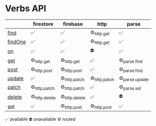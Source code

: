 # Verbs API

|                                                                                                                      | firestore               | firebase                | http                   | parse                    |
| -------------------------------------------------------------------------------------------------------------------- | ----------------------- | ----------------------- | ---------------------- | ------------------------ |
| <a href="https://docs.reative.dev/core/api/#records-find-observable-less-than-t-greater-than">find</a>               | ✅                       | ✅                       | ⚙<sub>http.get</sub>   | ✅                        |
| <a href="https://docs.reative.dev/core/api/#records-findone-observable-less-than-t-greater-than">findOne</a>         | ✅                       | ✅                       | ⚙<sub>http.get</sub>   | ✅                        |
| <a href="https://docs.reative.dev/core/api/#records-on-observable-less-than-t-greater-than">on</a>                   | ✅                       | ✅                       | ⛔️                     | ✅                        |
| <a href="https://docs.reative.dev/core/api/#records-get-path-observable-less-than-t-greater-than">get</a>            | ⚙<sub>http.get</sub>    | ⚙<sub>http.get</sub>    | ✅                      | ⚙<sub>parse.find</sub>   |
| <a href="https://docs.reative.dev/core/api/#records-post-path-body-observable-less-than-t-greater-than">post</a>     | ⚙<sub>http.post</sub>   | ⚙<sub>http.post</sub>   | ✅                      | ⚙<sub>parse.find</sub>   |
| <a href="https://docs.reative.dev/core/api/#records-update-data-observable-less-than-t-greater-than">update</a>      | ✅                       | ⚙<sub>http.patch</sub>  | ⚙<sub>http.patch</sub> | ⚙<sub>parse.update</sub> |
| <a href="https://docs.reative.dev/core/api/#records-patch-path-body-observable-less-than-t-greater-than">patch</a>   | ⚙<sub>http.patch</sub>  | ⚙<sub>http.patch</sub>  | ✅                      | ⚙<sub>parse.set</sub>    |
| <a href="https://docs.reative.dev/core/api/#records-delete-path-body-observable-less-than-t-greater-than">delete</a> | ⚙<sub>http.delete</sub> | ⚙<sub>http.delete</sub> | ✅                      | ⛔️                       |
| <a href="https://docs.reative.dev/core/api/#records-set-data-options-observable-less-than-t-greater-than">set</a>    | ✅                       | ⚙<sub>http.post</sub>   | ⚙<sub>http.post</sub>  | ✅                        |


✅ available ⛔️ unavailable ⚙ routed